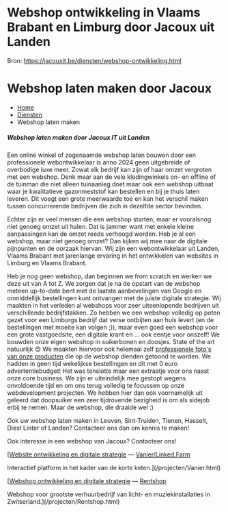 # Webshop ontwikkeling in Vlaams Brabant en Limburg door Jacoux uit Landen

Bron: https://jacouxit.be/diensten/webshop-ontwikkeling.html

# Webshop laten maken door Jacoux

* [Home](/index.html)
* [Diensten](/diensten/website-ontwikkeling.html)
* Webshop laten maken



##### Webshop laten maken door Jacoux IT uit Landen

Een online winkel of zogenaamde webshop laten bouwen door een professionele webontwikkelaar is anno 2024 geen uitgebreide of overbodige luxe meer.
Zowat elk bedrijf kan zijn of haar omzet vergroten met een webshop. Denk maar aan de vele kledingwinkels on- en offline of de tuinman
die niet alleen tuinaanleg doet maar ook een webshop uitbaat waar je kwalitatieve gazonmeststof kan bestellen en bij je thuis laten
leveren. Dit voegt een grote meerwaarde toe en kan het verschil maken tussen concurrerende bedrijven die
zich in dezelfde sector bevinden.
  
  
Echter zijn er veel mensen die een webshop starten, maar er vooralsnog niet genoeg omzet uit halen. Dat is jammer want met enkele kleine aanpassingen kan de omzet reeds verhoogd worden.
Heb je al een webshop, maar niet genoeg omzet? Dan kijken wij mee naar de digitale pijnpunten en de oorzaak hiervan. Wij zijn een webontwikkelaar uit Landen, Vlaams Brabant met jarenlange ervaring in het
ontwikkelen van websites in Limburg en Vlaams Brabant.
  
  
Heb je nog geen webshop, dan beginnen we from scratch en werken we deze uit van A tot Z. We zorgen dat je na de opstart van de webshop meteen up-to-date bent met de laatste aanbevelingen van Google en onmiddellijk bestellingen kunt ontvangen met de juiste digitale strategie.
Wij maakten in het verleden al webshops voor zeer uiteenlopende bedrijven uit verschillende bedrijfstakken.
Zo hebben we een webshop volledig op poten gezet voor een Limburgs bedrijf dat verse ontbijten aan huis levert (en de bestellingen met moeite kan volgen ;)), maar even goed een webshop voor een grote vastgoedsite, een digitale krant en … ook eentje voor onszelf!
We bouwden onze eigen webshop in suikerbonen en doosjes. State of the art natuurlijk 😊 We maakten hiervoor ook helemaal zelf [professionele foto's van onze producten](/diensten/Fotografie-en-drone-videografie.html#fotografie) die op de webshop dienden getoond te worden. We hadden in geen tijd wekelijkse bestellingen en dit met 0 euro advertentiebudget! Het was tenslotte maar een extraatje
voor ons naast onze core business. We zijn er uiteindelijk mee gestopt wegens onvoldoende tijd en om ons terug volledig te focussen op onze webdevelopment projecten.
We hebben hier dan ook voornamelijk uit geleerd dat doopsuiker een zeer tijdrovende bezigheid is om als sidejob erbij te nemen. Maar de webshop, die draaide wel :)

Ook uw webshop laten maken in Leuven, Sint-Truiden, Tienen, Hasselt, Diest Linter of Landen? Contacteer ons dan om kennis te maken!

Ook interesse in een webshop van Jacoux? Contacteer ons!

[[Website ontwikkeling en digitale strategie](/projecten/Vanier.html)
—
[Vanier/Linked.Farm](/projecten/Vanier.html)

Interactief platform in het kader van de korte keten.](/projecten/Vanier.html)



[[Webshop ontwikkeling en digitale strategie](/projecten/Rentshop.html)
—
[Rentshop](/projecten/Rentshop.html)

Webshop voor grootste verhuurbedrijf van licht- en muziekinstallaties in Zwitserland.](/projecten/Rentshop.html)
